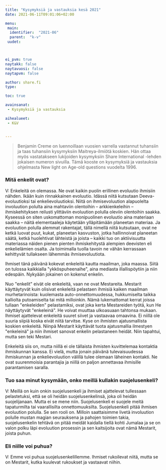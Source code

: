 ```yaml
---
title: "Kysymyksiä ja vastauksia kesä 2021"
date: 2021-06-11T09:01:06+02:00

menu:
 main:
  identifier:  "2021-06"
  parent:  "k-v"
 uudet:



ei_pvm: true
naytakk: false
naytavuosi: false
naytapvm: false

author: share.fi
type:

toc: true

avainsanat:
 - Kysymyksiä ja vastauksia

aihealueet:
 - K&V


---
```

> Benjamin Creme on luennoillaan vuosien varrella vastannut tuhansiin ja taas tuhansiin kysymyksiin Maitreya-ilmiötä koskien. Hän ottaa myös vastatakseen lukijoiden kysymyksiin Share International -lehden jokaisen numeron sivuilla. Tämä kooste on kysymyksiä ja vastauksia ohjelmasta New light on Age-old questions vuodelta 1996.

### Mitä enkelit ovat?

V: Enkeleitä on olemassa. Ne ovat kaikin puolin erillinen evoluutio ihmisiin nähden. Ikään kuin rinnakkainen evoluutio. Idässä niitä kutsutaan Deeva-evoluutioksi tai enkelievoluutioksi. Niitä on ihmisevoluution alapuolelta involuution polulta aina mahtaviin olentoihin – arkkienkeleihin – ihmiskehityksen reilusti ylittäviin evoluution polulla oleviin olentoihin saakka. Kyseessä on siten uskomattoman monipuolinen evoluutio aina materiaan saakka – näitä elementaaleja käytetään ylläpitämään planeetan materiaa. Ja evoluution polulla alemmat rakentajat, tällä nimellä niitä kutsutaan, ovat ne ketkä luovat puut, kukat, planeetan kasvuston, jotka hallinnoivat planeetan säätä, ketkä huolehtivat lähteistä ja joista – kaikki tuo on aktiivisuutta materiassa näiden pienen pienten ihmiskehitystä alempien deevisten eli enkelielämien osalta. Ja toimimalla tuolla tavoin ne vähän kerrassaan kehittyvät tullakseen lähemmäs ihmisevoluutiota.

Ihmiset tänä päivänä kokevat enkeleitä kautta maailman, joka maassa. Siitä on tulossa kaikkialla "ykköspuheenaihe", aina mediasta illallispöytiin ja niin edespäin. Nykyään jokainen on kokenut enkelin.

Nuo "enkelit" eivät ole enkeleitä, vaan ne ovat Mestareita. Mestarit käyttäytyvät kuin olisivat enkeleitä pelastaen ihmisiä kaiken maailman murhetarinoista: kuolemasta auto-onnettomuudessa, hukkumiselta taikka kalliolta putoamiselta tai mitä milloinkin. Nämä lukemattomat kerrat joissa tullaan "enkeleiden" pelastamiksi, ovat joka kerta Mestareiden työtä, kun He näyttäytyvät "enkeleinä". He voivat muuttaa ulkoasuaan tahtonsa mukaan. Ihmiset ajattelevat enkeleitä suuret siivet ja vastaavaa omaavina. Ei niillä ole suuria siipiä koska eivät niitä tarvitse. Kyse on ihmisten ajatusmallista koskien enkeleitä. Niinpä Mestarit käyttävät tuota ajatusmallia ilmestyen "enkeleinä" ja niin ihmiset sanovat enkelin pelastaneen heidät. Niin tapahtui, mutta sen teki Mestari.

Enkeleitä siis on, mutta niillä ei ole tällaista ihmisten kuvittelemaa kontaktia ihmiskunnan kanssa. Ei vielä, mutta jonain päivänä tulevaisuudessa ihmiskunnan ja enkelievoluution välillä tulee olemaan läheinen kontakti. Ne ovat suurenmoisia parantajia ja niillä on paljon annettavaa ihmisille parantamisen saralla.

### Tuo saa minut kysymään, onko meillä kullakin suojelusenkeli?

V: Meillä on kuin onkin suojelusenkeli ja ihmiset ajattelevat tullessaan pelastetuksi, että se oli heidän suojelusenkelinsä, joka oli heidän suojelijanaan. Mutta ei se mene niin. Suojelusenkeli ei suojele meitä tapaturmilta tai vaarallisilta onnettomuuksilta. Suojelusenkeli pitää ihmisen evoluution polulla. Se sen rooli on. Milloin saattaisimme livetä involuution polulle mustan magian seurauksena ja pahojen toimien takia, suojelusenkelin tehtävä on pitää meidät kaidalla tiellä kohti Jumalaa ja se on valon polku läpi evoluution prosessin ja sen kaitsijoita ovat nämä Mestarit, joista puhun.

### Eli niille voi puhua?

V: Emme voi puhua suojelusenkelillemme. Ihmiset rukoilevat niitä, mutta se on Mestarit, kutka kuulevat rukoukset ja vastaavat niihin.
